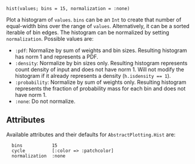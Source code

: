 ```
hist(values; bins = 15, normalization = :none)
```

Plot a histogram of `values`. `bins` can be an `Int` to create that number of equal-width bins over the range of `values`. Alternatively, it can be a sorted iterable of bin edges. The histogram can be normalized by setting `normalization`. Possible values are:

  * `:pdf`: Normalize by sum of weights and bin sizes. Resulting histogram  has norm 1 and represents a PDF.
  * `:density`: Normalize by bin sizes only. Resulting histogram represents  count density of input and does not have norm 1. Will not modify the  histogram if it already represents a density (`h.isdensity == 1`).
  * `:probability`: Normalize by sum of weights only. Resulting histogram  represents the fraction of probability mass for each bin and does not have  norm 1.
  * `:none`: Do not normalize.

## Attributes

Available attributes and their defaults for `AbstractPlotting.Hist` are: 

```
  bins           15
  cycle          [:color => :patchcolor]
  normalization  :none
```
